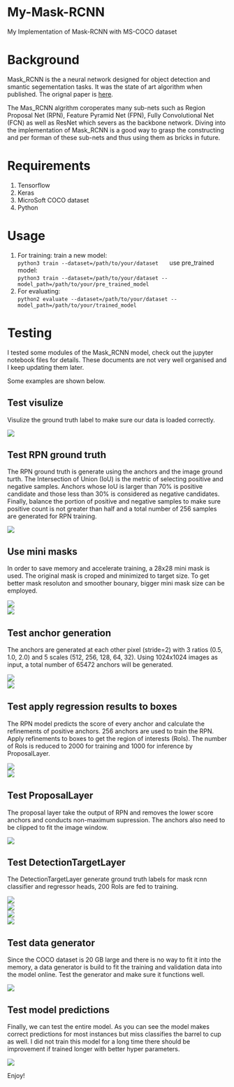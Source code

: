 # My-Mask-RCNN
My Implementation of Mask-RCNN with MS-COCO dataset

# Background
Mask_RCNN is the a neural network designed for object detection and smantic segementation tasks. It was the state of art algorithm when published. The orignal paper is [here](https://arxiv.org/abs/1703.06870).

The Mas_RCNN algrithm coroperates many sub-nets such as Region Proposal Net (RPN), Feature Pyramid Net (FPN), Fully Convolutional Net (FCN) as well as ResNet which severs as the backbone network. Diving into the implementation of Mask_RCNN is a good way to grasp the constructing and per forman of these sub-nets and thus using them as bricks in future.

# Requirements
1. Tensorflow
2. Keras
3. MicroSoft COCO dataset
4. Python

# Usage
1. For training:
    train a new model:   
      ```python3 train --dataset=/path/to/your/dataset   ```
    use pre_trained model:   
      ```python3 train --dataset=/path/to/your/dataset --model_path=/path/to/your/pre_trained_model  ```
2. For evaluating:   
      ```python2 evaluate --dataset=/path/to/your/dataset --model_path=/path/to/your/trained_model  ```
      
# Testing
I tested some modules of the Mask_RCNN model, check out the jupyter notebook files for details. These documents are not very well organised and I keep updating them later.   

Some examples are shown below.  

## Test visulize
Visulize the ground truth label to make sure our data is loaded correctly.

![](https://github.com/fyang235/My-Mask-RCNN/blob/master/images/test_visulize.png)    
 
## Test RPN ground truth  
The RPN ground truth is generate using the anchors and the image ground turth. The Intersection
 of Union (IoU) is the metric of selecting positive and negative samples. Anchors whose 
 IoU is larger than 70% is positive candidate and those less than 30% is considered as 
 negative candidates. Finally, balance the portion of positive and negative samples to make 
 sure positive count is not greater than half and a total number of 256 samples are generated
 for RPN training.
 
![](https://github.com/fyang235/My-Mask-RCNN/blob/master/images/test_rpn_bbox_gt.png)    
 
 
## Use mini masks
In order to save memory and accelerate training, a 28x28 mini mask is used. 
The original mask is croped and minimized to target size.
To get better mask resoluton and smoother bounary, bigger mini mask size can be employed.   

![](https://github.com/fyang235/My-Mask-RCNN/blob/master/images/test_original_mask.png.png)  
![](https://github.com/fyang235/My-Mask-RCNN/blob/master/images/original_mask.png)    
 
## Test anchor generation  
The anchors are generated at each other pixel (stride=2) with 3 ratios (0.5, 1.0, 2.0) and 
5 scales (512, 256, 128, 64, 32). 
Using 1024x1024 images as input, a total number of 65472 anchors will be generated.   

![](https://github.com/fyang235/My-Mask-RCNN/blob/master/images/test_anchor_generation.png)   
![](https://github.com/fyang235/My-Mask-RCNN/blob/master/images/test_anchor_generation2.png)   

## Test apply regression results to boxes
The RPN model predicts the score of every anchor and calculate the refinements of positive
anchors. 256 anchors are used to train the RPN. Apply refinements to boxes to get the region 
of interests (RoIs). The number of RoIs is reduced to 2000 for training and 1000 for 
inference by ProposalLayer.  

![](https://github.com/fyang235/My-Mask-RCNN/blob/master/images/test_apply_delta_to_box1.png)   
![](https://github.com/fyang235/My-Mask-RCNN/blob/master/images/test_apply_delta_to_box2.png)   

## Test ProposalLayer
The proposal layer take the output of RPN and removes the lower score anchors and conducts 
non-maximum supression. The anchors also need to be clipped to fit the image window.

![](https://github.com/fyang235/My-Mask-RCNN/blob/master/images/test_proporal_layer.png)   

## Test DetectionTargetLayer
The DetectionTargetLayer generate ground truth labels for mask rcnn classifier and regressor 
heads, 200 RoIs are fed to training.

![](https://github.com/fyang235/My-Mask-RCNN/blob/master/images/test_detection_target_layer1.png)   
![](https://github.com/fyang235/My-Mask-RCNN/blob/master/images/test_detection_target_layer2.png)   
![](https://github.com/fyang235/My-Mask-RCNN/blob/master/images/test_detection_target_layer3.png)   
![](https://github.com/fyang235/My-Mask-RCNN/blob/master/images/test_detection_target_layer4.png)   


## Test data generator
Since the COCO dataset is 20 GB large and there is no way to fit it into the memory, a data
generator is build to fit the training and validation data into the model online. Test the
generator and make sure it functions well.

![](https://github.com/fyang235/My-Mask-RCNN/blob/master/images/test_mrcnn_generator.png)   


## Test model predictions
Finally, we can test the entire model. As you can see the model makes correct predictions for
most instances but miss classifies the barrel to cup as well. I did not train this model for
a long time there should be improvement if trained longer with better hyper parameters.

![](https://github.com/fyang235/My-Mask-RCNN/blob/master/images/test_model_prediction.png)  

Enjoy!




